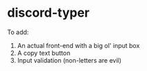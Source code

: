 # discord-typer

To add:
1) An actual front-end with a big ol' input box
2) A copy text button
3) Input validation (non-letters are evil)